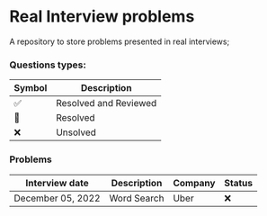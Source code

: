 # Real Interview problems

A repository to store problems presented in real interviews;


### Questions types:

| Symbol              | Description           |
|---------------------|-----------------------|
| :white_check_mark:  | Resolved and Reviewed |
| :construction:      | Resolved              |
| :x:                 | Unsolved              |

### Problems

| Interview date    | Description   | Company   | Status |
|-------------------|---------------|-----------|--------|
| December 05, 2022 | Word Search   | Uber      | :x:    |
